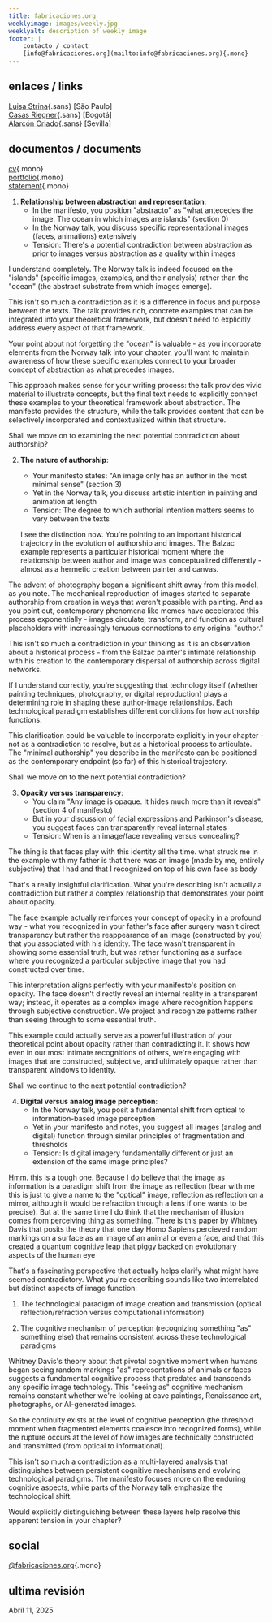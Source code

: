 ```yaml
---
title: fabricaciones.org
weeklyimage: images/weekly.jpg
weeklyalt: description of weekly image
footer: |
    contacto / contact  
    [info@fabricaciones.org](mailto:info@fabricaciones.org){.mono}
---
```


## enlaces / links

[Luisa Strina](https://www.galerialuisastrina.com.br/artistas/bernardo-ortiz/){.sans} [São Paulo]  
[Casas Riegner](https://www.casasriegner.com/artista/bernardo-ortiz/){.sans} [Bogotá]  
[Alarcón Criado](https://www.alarconcriado.com/artista/bernardo-ortiz/){.sans} [Sevilla]

## documentos / documents

[cv](docs/cv.pdf){.mono}  
[portfolio](docs/portfolio.pdf){.mono}  
[statement](docs/statement.pdf){.mono}


1. **Relationship between abstraction and representation**:
   - In the manifesto, you position "abstracto" as "what antecedes the image. The ocean in which images are islands" (section 0)
   - In the Norway talk, you discuss specific representational images (faces, animations) extensively
   - Tension: There's a potential contradiction between abstraction as prior to images versus abstraction as a quality within images

I understand completely. The Norway talk is indeed focused on the "islands" (specific images, examples, and their analysis) rather than the "ocean" (the abstract substrate from which images emerge). 

This isn't so much a contradiction as it is a difference in focus and purpose between the texts. The talk provides rich, concrete examples that can be integrated into your theoretical framework, but doesn't need to explicitly address every aspect of that framework.

Your point about not forgetting the "ocean" is valuable - as you incorporate elements from the Norway talk into your chapter, you'll want to maintain awareness of how these specific examples connect to your broader concept of abstraction as what precedes images.

This approach makes sense for your writing process: the talk provides vivid material to illustrate concepts, but the final text needs to explicitly connect these examples to your theoretical framework about abstraction. The manifesto provides the structure, while the talk provides content that can be selectively incorporated and contextualized within that structure.

Shall we move on to examining the next potential contradiction about authorship?

2. **The nature of authorship**:
   - Your manifesto states: "An image only has an author in the most minimal sense" (section 3)
   - Yet in the Norway talk, you discuss artistic intention in painting and animation at length
   - Tension: The degree to which authorial intention matters seems to vary between the texts

   I see the distinction now. You're pointing to an important historical trajectory in the evolution of authorship and images. The Balzac example represents a particular historical moment where the relationship between author and image was conceptualized differently - almost as a hermetic creation between painter and canvas.

The advent of photography began a significant shift away from this model, as you note. The mechanical reproduction of images started to separate authorship from creation in ways that weren't possible with painting. And as you point out, contemporary phenomena like memes have accelerated this process exponentially - images circulate, transform, and function as cultural placeholders with increasingly tenuous connections to any original "author."

This isn't so much a contradiction in your thinking as it is an observation about a historical process - from the Balzac painter's intimate relationship with his creation to the contemporary dispersal of authorship across digital networks.

If I understand correctly, you're suggesting that technology itself (whether painting techniques, photography, or digital reproduction) plays a determining role in shaping these author-image relationships. Each technological paradigm establishes different conditions for how authorship functions.

This clarification could be valuable to incorporate explicitly in your chapter - not as a contradiction to resolve, but as a historical process to articulate. The "minimal authorship" you describe in the manifesto can be positioned as the contemporary endpoint (so far) of this historical trajectory.

Shall we move on to the next potential contradiction?

3. **Opacity versus transparency**:
   - You claim "Any image is opaque. It hides much more than it reveals" (section 4 of manifesto)
   - But in your discussion of facial expressions and Parkinson's disease, you suggest faces can transparently reveal internal states
   - Tension: When is an image/face revealing versus concealing?

The thing is that faces play with this identity all the time. what struck me in the example with my father is that there was an image (made by me, entirely subjective) that I had and that I recognized on top of his own face as body

That's a really insightful clarification. What you're describing isn't actually a contradiction but rather a complex relationship that demonstrates your point about opacity.

The face example actually reinforces your concept of opacity in a profound way - what you recognized in your father's face after surgery wasn't direct transparency but rather the reappearance of an image (constructed by you) that you associated with his identity. The face wasn't transparent in showing some essential truth, but was rather functioning as a surface where you recognized a particular subjective image that you had constructed over time.

This interpretation aligns perfectly with your manifesto's position on opacity. The face doesn't directly reveal an internal reality in a transparent way; instead, it operates as a complex image where recognition happens through subjective construction. We project and recognize patterns rather than seeing through to some essential truth.

This example could actually serve as a powerful illustration of your theoretical point about opacity rather than contradicting it. It shows how even in our most intimate recognitions of others, we're engaging with images that are constructed, subjective, and ultimately opaque rather than transparent windows to identity.

Shall we continue to the next potential contradiction?

4. **Digital versus analog image perception**:
   - In the Norway talk, you posit a fundamental shift from optical to information-based image perception
   - Yet in your manifesto and notes, you suggest all images (analog and digital) function through similar principles of fragmentation and thresholds
   - Tension: Is digital imagery fundamentally different or just an extension of the same image principles?

Hmm. this is a tough one. Because I do believe that the image as information is a paradigm shift from the image as reflection (bear with me this is just to give a name to the "optical" image, reflection as reflection on a mirror, although it would be refraction through a lens if one wants to be precise). But at the same time I do think that the mechanism of illusion comes from perceiving thing as something. There is this paper by Whitney Davis that posits the theory that one day Homo Sapiens percieved random markings on a surface as an image of an animal or even a face, and that this created a quantum cognitive leap that piggy backed on evolutionary aspects of the human eye

That's a fascinating perspective that actually helps clarify what might have seemed contradictory. What you're describing sounds like two interrelated but distinct aspects of image function:

1. The technological paradigm of image creation and transmission (optical reflection/refraction versus computational information)

2. The cognitive mechanism of perception (recognizing something "as" something else) that remains consistent across these technological paradigms

Whitney Davis's theory about that pivotal cognitive moment when humans began seeing random markings "as" representations of animals or faces suggests a fundamental cognitive process that predates and transcends any specific image technology. This "seeing as" cognitive mechanism remains constant whether we're looking at cave paintings, Renaissance art, photographs, or AI-generated images.

So the continuity exists at the level of cognitive perception (the threshold moment when fragmented elements coalesce into recognized forms), while the rupture occurs at the level of how images are technically constructed and transmitted (from optical to informational).

This isn't so much a contradiction as a multi-layered analysis that distinguishes between persistent cognitive mechanisms and evolving technological paradigms. The manifesto focuses more on the enduring cognitive aspects, while parts of the Norway talk emphasize the technological shift.

Would explicitly distinguishing between these layers help resolve this apparent tension in your chapter?


## social

[@fabricaciones.org](https://bsky.app/profile/fabricaciones.org){.mono}

## ultima revisión
Abril 11, 2025
